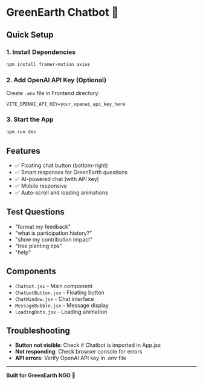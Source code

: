 # GreenEarth Chatbot 🌱

## Quick Setup

### 1. Install Dependencies
```bash
npm install framer-motion axios
```

### 2. Add OpenAI API Key (Optional)
Create `.env` file in Frontend directory:
```env
VITE_OPENAI_API_KEY=your_openai_api_key_here
```

### 3. Start the App
```bash
npm run dev
```

## Features
- ✅ Floating chat button (bottom-right)
- ✅ Smart responses for GreenEarth questions
- ✅ AI-powered chat (with API key)
- ✅ Mobile responsive
- ✅ Auto-scroll and loading animations

## Test Questions
- "format my feedback"
- "what is participation history?"
- "show my contribution impact"
- "tree planting tips"
- "help"

## Components
- `Chatbot.jsx` - Main component
- `ChatbotButton.jsx` - Floating button
- `ChatWindow.jsx` - Chat interface
- `MessageBubble.jsx` - Message display
- `LoadingDots.jsx` - Loading animation

## Troubleshooting
- **Button not visible**: Check if Chatbot is imported in App.jsx
- **Not responding**: Check browser console for errors
- **API errors**: Verify OpenAI API key in .env file

---
**Built for GreenEarth NGO 🌱**